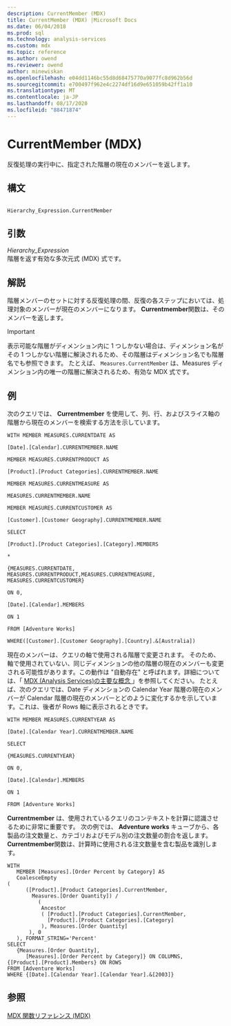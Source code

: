 ```yaml
---
description: CurrentMember (MDX)
title: CurrentMember (MDX) |Microsoft Docs
ms.date: 06/04/2018
ms.prod: sql
ms.technology: analysis-services
ms.custom: mdx
ms.topic: reference
ms.author: owend
ms.reviewer: owend
author: minewiskan
ms.openlocfilehash: e04dd1146bc55d8d68475770a9077fc8d962b56d
ms.sourcegitcommit: e700497f962e4c2274df16d9e651059b42ff1a10
ms.translationtype: MT
ms.contentlocale: ja-JP
ms.lasthandoff: 08/17/2020
ms.locfileid: "88471874"
---
```

# <a name="currentmember-mdx"></a>CurrentMember (MDX)


  反復処理の実行中に、指定された階層の現在のメンバーを返します。  
  
## <a name="syntax"></a>構文  
  
```  
  
Hierarchy_Expression.CurrentMember  
```  
  
## <a name="arguments"></a>引数  
 *Hierarchy_Expression*  
 階層を返す有効な多次元式 (MDX) 式です。  
  
## <a name="remarks"></a>解説  
 階層メンバーのセットに対する反復処理の間、反復の各ステップにおいては、処理対象のメンバーが現在のメンバーになります。 **Currentmember**関数は、そのメンバーを返します。  
  
> [!IMPORTANT]  
>  表示可能な階層がディメンション内に 1 つしかない場合は、ディメンション名がその 1 つしかない階層に解決されるため、その階層はディメンション名でも階層名でも参照できます。 たとえば、 `Measures.CurrentMember` は、Measures ディメンション内の唯一の階層に解決されるため、有効な MDX 式です。  
  
## <a name="examples"></a>例  
 次のクエリでは、 **Currentmember** を使用して、列、行、およびスライス軸の階層から現在のメンバーを検索する方法を示しています。  
  
 `WITH MEMBER MEASURES.CURRENTDATE AS`  
  
 `[Date].[Calendar].CURRENTMEMBER.NAME`  
  
 `MEMBER MEASURES.CURRENTPRODUCT AS`  
  
 `[Product].[Product Categories].CURRENTMEMBER.NAME`  
  
 `MEMBER MEASURES.CURRENTMEASURE AS`  
  
 `MEASURES.CURRENTMEMBER.NAME`  
  
 `MEMBER MEASURES.CURRENTCUSTOMER AS`  
  
 `[Customer].[Customer Geography].CURRENTMEMBER.NAME`  
  
 `SELECT`  
  
 `[Product].[Product Categories].[Category].MEMBERS`  
  
 `*`  
  
 `{MEASURES.CURRENTDATE, MEASURES.CURRENTPRODUCT,MEASURES.CURRENTMEASURE, MEASURES.CURRENTCUSTOMER}`  
  
 `ON 0,`  
  
 `[Date].[Calendar].MEMBERS`  
  
 `ON 1`  
  
 `FROM [Adventure Works]`  
  
 `WHERE([Customer].[Customer Geography].[Country].&[Australia])`  
  
 現在のメンバーは、クエリの軸で使用される階層で変更されます。 そのため、軸で使用されていない、同じディメンションの他の階層の現在のメンバーも変更される可能性があります。この動作は "自動存在" と呼ばれます。詳細については、「 [MDX &#40;Analysis Services&#41;の主要な概念 ](https://docs.microsoft.com/analysis-services/multidimensional-models/mdx/key-concepts-in-mdx-analysis-services)」を参照してください。 たとえば、次のクエリでは、Date ディメンションの Calendar Year 階層の現在のメンバーが Calendar 階層の現在のメンバーとどのように変化するかを示しています。これは、後者が Rows 軸に表示されるときです。  
  
 `WITH MEMBER MEASURES.CURRENTYEAR AS`  
  
 `[Date].[Calendar Year].CURRENTMEMBER.NAME`  
  
 `SELECT`  
  
 `{MEASURES.CURRENTYEAR}`  
  
 `ON 0,`  
  
 `[Date].[Calendar].MEMBERS`  
  
 `ON 1`  
  
 `FROM [Adventure Works]`  
  
 **Currentmember** は、使用されているクエリのコンテキストを計算に認識させるために非常に重要です。 次の例では、 **Adventure works** キューブから、各製品の注文数量と、カテゴリおよびモデル別の注文数量の割合を返します。 **Currentmember**関数は、計算時に使用される注文数量を含む製品を識別します。  
  
```  
WITH   
   MEMBER [Measures].[Order Percent by Category] AS  
   CoalesceEmpty  
(   
      ([Product].[Product Categories].CurrentMember,  
        Measures.[Order Quantity]) /   
          (  
           Ancestor  
           ( [Product].[Product Categories].CurrentMember,   
             [Product].[Product Categories].[Category]  
           ), Measures.[Order Quantity]  
       ), 0  
   ), FORMAT_STRING='Percent'  
SELECT   
   {Measures.[Order Quantity],  
      [Measures].[Order Percent by Category]} ON COLUMNS,  
{[Product].[Product].Members} ON ROWS  
FROM [Adventure Works]  
WHERE {[Date].[Calendar Year].[Calendar Year].&[2003]}  
```  
  
## <a name="see-also"></a>参照  
 [MDX 関数リファレンス &#40;MDX&#41;](../mdx/mdx-function-reference-mdx.md)  
  
  
